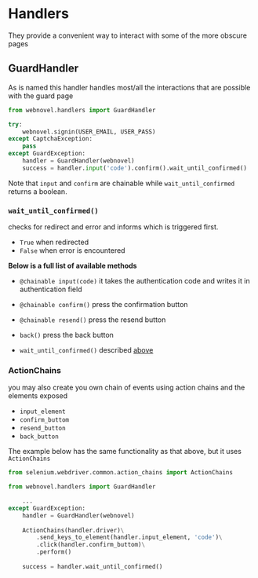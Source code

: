 # Handlers

They provide a convenient way to interact with some of the more obscure pages

## GuardHandler

As is named this handler handles most/all the interactions that are possible with the guard page

```python
from webnovel.handlers import GuardHandler

try:
    webnovel.signin(USER_EMAIL, USER_PASS)
except CaptchaException: 
    pass
except GuardException:
    handler = GuardHandler(webnovel)
    success = handler.input('code').confirm().wait_until_confirmed()
```

Note that `input` and `confirm` are chainable while `wait_until_confirmed` returns a boolean.

### `wait_until_confirmed()`
 
checks for redirect and error and informs which is triggered first.

- `True` when redirected
- `False` when error is encountered

**Below is a full list of available methods**

- `@chainable input(code)` it takes the authentication code and writes it in authentication field

- `@chainable confirm()` press the confirmation button

- `@chainable resend()` press the resend button

- `back()` press the back button

- `wait_until_confirmed()` described [above](#wait_until_confirmed)

### ActionChains

you may also create you own chain of events using action chains and the elements exposed

- `input_element` 
- `confirm_buttom`
- `resend_button`
- `back_button`

The example below has the same functionality as that above, but it uses `ActionChains`

```python
from selenium.webdriver.common.action_chains import ActionChains

from webnovel.handlers import GuardHandler

    ...
except GuardException:
    handler = GuardHandler(webnovel)
    
    ActionChains(handler.driver)\
        .send_keys_to_element(handler.input_element, 'code')\
        .click(handler.confirm_buttom)\
        .perform()
    
    success = handler.wait_until_confirmed()
```